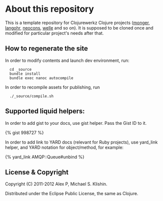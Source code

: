 # About this repository #

This is a template repository for Clojurewerkz Clojure projects ([monger](https://github.com/michaelklishin/monger), [langohr](https://github.com/michaelklishin/langohr), [neocons](https://github.com/michaelklishin/neocons), [welle](https://github.com/michaelklishin/welle) and so on).
It is supposed to be cloned once and modified for particular project's needs after that.

## How to regenerate the site

In order to modify contents and launch dev environment, run:

      cd _source
      bundle install
      bundle exec nanoc autocompile

In order to recompile assets for publishing, run

      ./_source/compile.sh

## Supported liquid helpers:

In order to add gist to your docs, use gist helper. Pass the Gist ID to it.

  {% gist 998727 %}

In order to add link to YARD docs (relevant for Ruby projects), use yard_link helper, and YARD notation for object/method, for example:

  {% yard_link AMQP::Queue#unbind %}

## License & Copyright

Copyright (C) 2011-2012 Alex P, Michael S. Klishin.

Distributed under the Eclipse Public License, the same as Clojure.
